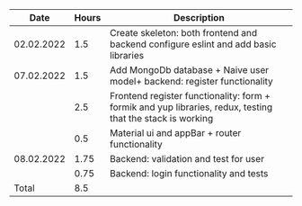 |Date| Hours | Description|
|---|----|----------|
|02.02.2022|1.5|Create skeleton: both frontend and backend configure eslint and add basic libraries|
|07.02.2022|1.5|Add MongoDb database + Naive user model+ backend: register functionality|
||2.5|Frontend register functionality: form + formik and yup libraries, redux, testing that the stack is working|
||0.5|Material ui and appBar + router functionality|
|08.02.2022|1.75|Backend: validation and test for user|
||0.75|Backend: login functionality and tests|
|Total |8.5||
